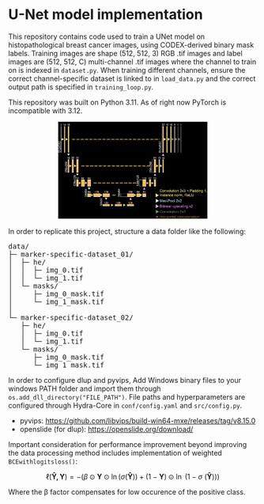 # U-Net model implementation
This repository contains code used to train a UNet model on histopathological breast cancer images, using CODEX-derived binary mask labels. Training images are shape (512, 512, 3) RGB .tif images and label images are (512, 512, C) multi-channel .tif images where the channel to train on is indexed in `dataset.py`. When training different channels, ensure the correct channel-specific dataset is linked to in `load_data.py` and the correct output path is specified in `training_loop.py`.

This repository was built on Python 3.11. As of right now PyTorch is incompatible with 3.12.

<p align="center">
  <img src="images/architecture_dark.PNG" alt="UNET model" width="60%">
  <br>
</p>

In order to replicate this project, structure a data folder like the following:

<pre>
data/
├─ marker-specific-dataset_01/
│  ├─ he/
│  │  ├─ img_0.tif
│  │  └─ img_1.tif
│  └─ masks/
│     ├─ img_0_mask.tif
│     └─ img_1_mask.tif
│  
└─ marker-specific-dataset_02/
   ├─ he/
   │  ├─ img_0.tif
   │  └─ img_1.tif
   └─ masks/
      ├─ img_0_mask.tif
      └─ img_1_mask.tif
</pre>

In order to configure dlup and pyvips, Add Windows binary files to your windows PATH folder and import them through `os.add_dll_directory("FILE_PATH")`. File paths and hyperparameters are configured through Hydra-Core in `conf/config.yaml` and `src/config.py`.

* pyvips: https://github.com/libvips/build-win64-mxe/releases/tag/v8.15.0 <br>
* openslide (for dlup): https://openslide.org/download/

Important consideration for performance improvement beyond improving the data processing method includes implementation of weighted `BCEwithlogitsloss()`:

```math
\ell(\mathbf{\hat{Y}, Y})= - (\beta \odot \mathbf{Y}\odot\ln(\sigma( \mathbf{\hat{Y}} ))+(1-\mathbf{Y})\odot\ln\ (1-\sigma\ ( \mathbf{\hat{Y}} ) ) )
```
Where the β factor compensates for low occurence of the positive class.
